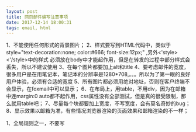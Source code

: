 ```yaml
---
layout: post
title: 网页邮件编写注意事项
date: 2017-12-14 18:00:31
tags: email, html
---
```


1、不能使用任何形式的背景图片；
2、样式要写到HTML代码中，类似于style="text-decoration:none; color:#666; font-size:12px;" ,另外<'style><'/style>中的样式 必须放在body中才能起作用，但是在转发的过程中部分样式会丢失，所以不建议使用
3、在每个图片都要加上alt和title
4、要考虑邮件的宽度，很多用户是在用笔记本，笔记本的分辨率是1280*708,。。。所以为了第一眼的良好用户体验，必须有合适的宽度
5、所有图片都必须用绝对地址，否则在客户终端不会显示，在foxmail中可以显示；
6、在布局上，用table，不用div，因为在邮箱中连margin:0 auto都不起作用，css属性没有全部测试，但是真的很受限制，那么就用table吧；
7、尽量每个块都要加上宽度，不写宽度，会有莫名奇妙的bug；
8、显示效果以邮箱为准，有些情况浏览器渲染的页面效果和邮箱渲染的不一样；

1、全局规则之一，不要写<style>标签、不要写class，所有CSS都用style属性，什么元素需要什么样式就用style写内联的CSS。

2、全局规则之二，少用图片，邮箱不会过滤你的img标签，但是系统往往会默认不载入陌生来信的图片，如果用了很多图片的邮件，在图片没有载入的情况下，丑陋无比甚至看不清内容，没耐心的用户直接就删除了。所有图片必须存在宽高和alt标签，且alt内容不宜过多不能出现特殊字符，页面所有图片地址必须为绝对地址，图片链接禁止使用热区，因为map标记在outlook中无法进行正常的点击，不能打开该链接指向的网址。

3、不要在style里面写float、position这些style，因为会被过滤。那么如何实现左右布局或者更复杂的布局呢？使用table制作页面，且必须设置宽度，而div格式由于有些属性不被邮件客户端完全支持，所以建议避免作用。

4、style内容里面background可以设置color，但是img会被过滤，就是说不能通过CSS来设置背景图片了。但是有一个很有意思的元素 属性，也叫background，里面可以定义一个图片路径，这是个不错的替代方案，虽然这样功能有限，比如无法定位背景图片了，有总比没有好。例如要给 一个单元格加一个背景，必须这样写：
<td background=”http://image1.koubei.com/images/common/logo_koubei.gif”></td>

5、div模式的邮箱不支持flash，iframe模式的有待验证。

最后提一句，sohu的邮箱很怪异，会在每个文本段后面加一个空格，导致原本正常的排版一行放不下而换行，从而使某些布局错乱。所以，如果你要兼容sohu邮箱的话，遇到一些紧凑的布局就要格外小心了，尽量减少文本段的数量，留足宽度。

6、页面显示宽度400px-800px，高度一般控制在一屏以内。

7、页面不向出现js代码及flash内容（如需要动画全用gif）

8、页面的内容最好以文字的形式来呈现。

9、DTD声明中<html xmlns=http://www.w3.org/1999/xhtml>请改为<html>

10、链接的打开方式统一为：_blank

11、mailto的正确写法：例：<mailto:xxx@163.com> xxx@163.com</a>

12、代码干净严谨，删除不必要的空格及回车，总代码量<50K

参考链接
	!(http://lbsnd.iteye.com/blog/1565556)
	!(http://www.cnblogs.com/sunsie/p/6022178.html)